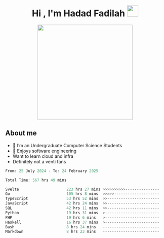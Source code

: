<h1 align="center">Hi , I'm Hadad Fadilah <img src="https://media.giphy.com/media/hvRJCLFzcasrR4ia7z/giphy.gif" width="35"></h1>

<p align="center">
<img src="https://media.tenor.com/78dNivDemDAAAAAi/speech-bubble-venti.gif" width="300"/>    
</p>


##  About me
- 🔭 I’m an Undergraduate Computer Science Students
- 🌱 Enjoys software engineering
- Want to learn cloud and infra 
- Definitely not a venti fans

<!--START_SECTION:waka-->

```go
From: 25 July 2024 - To: 24 February 2025

Total Time: 567 hrs 49 mins

Svelte                     223 hrs 27 mins >>>>>>>>>>---------------   39.10 %
Go                         105 hrs 8 mins  >>>>>--------------------   18.40 %
TypeScript                 53 hrs 52 mins  >>-----------------------   09.43 %
JavaScript                 42 hrs 24 mins  >>-----------------------   07.42 %
SQL                        42 hrs 11 mins  >>-----------------------   07.38 %
Python                     19 hrs 31 mins  >------------------------   03.42 %
PHP                        19 hrs 6 mins   >------------------------   03.34 %
Haskell                    16 hrs 37 mins  >------------------------   02.91 %
Bash                       8 hrs 24 mins   -------------------------   01.47 %
Markdown                   8 hrs 23 mins   -------------------------   01.47 %
```

<!--END_SECTION:waka-->




<!--
**Fadil-Tao/Fadil-Tao** is a ✨ _special_ ✨ repository because its `README.md` (this file) appears on your GitHub profile.


